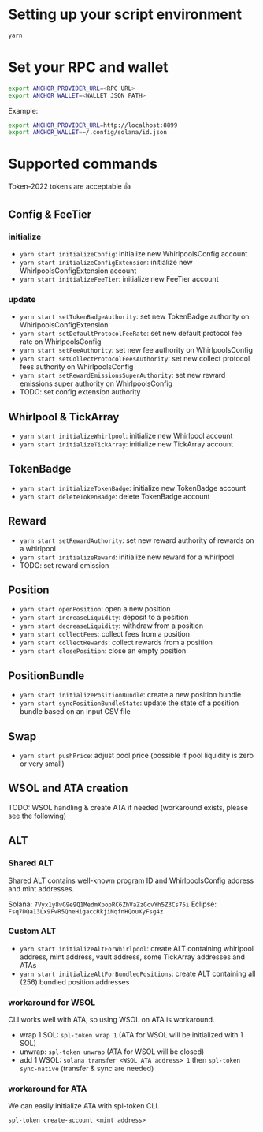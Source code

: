 # Setting up your script environment
```bash
yarn
```

# Set your RPC and wallet
```bash
export ANCHOR_PROVIDER_URL=<RPC URL>
export ANCHOR_WALLET=<WALLET JSON PATH>
```

Example:
```bash
export ANCHOR_PROVIDER_URL=http://localhost:8899
export ANCHOR_WALLET=~/.config/solana/id.json
```

# Supported commands
Token-2022 tokens are acceptable 👍

## Config & FeeTier
### initialize
- `yarn start initializeConfig`: initialize new WhirlpoolsConfig account
- `yarn start initializeConfigExtension`: initialize new WhirlpoolsConfigExtension account
- `yarn start initializeFeeTier`: initialize new FeeTier account

### update
- `yarn start setTokenBadgeAuthority`: set new TokenBadge authority on WhirlpoolsConfigExtension
- `yarn start setDefaultProtocolFeeRate`: set new default protocol fee rate on WhirlpoolsConfig
- `yarn start setFeeAuthority`: set new fee authority on WhirlpoolsConfig
- `yarn start setCollectProtocolFeesAuthority`: set new collect protocol fees authority on WhirlpoolsConfig
- `yarn start setRewardEmissionsSuperAuthority`: set new reward emissions super authority on WhirlpoolsConfig
- TODO: set config extension authority

## Whirlpool & TickArray
- `yarn start initializeWhirlpool`: initialize new Whirlpool account
- `yarn start initializeTickArray`: initialize new TickArray account

## TokenBadge
- `yarn start initializeTokenBadge`: initialize new TokenBadge account
- `yarn start deleteTokenBadge`: delete TokenBadge account

## Reward
- `yarn start setRewardAuthority`: set new reward authority of rewards on a whirlpool
- `yarn start initializeReward`: initialize new reward for a whirlpool
- TODO: set reward emission

## Position
- `yarn start openPosition`: open a new position
- `yarn start increaseLiquidity`: deposit to a position
- `yarn start decreaseLiquidity`: withdraw from a position
- `yarn start collectFees`: collect fees from a position
- `yarn start collectRewards`: collect rewards from a position
- `yarn start closePosition`: close an empty position

## PositionBundle
- `yarn start initializePositionBundle`: create a new position bundle
- `yarn start syncPositionBundleState`: update the state of a position bundle based on an input CSV file

## Swap
- `yarn start pushPrice`: adjust pool price (possible if pool liquidity is zero or very small)

## WSOL and ATA creation
TODO: WSOL handling & create ATA if needed (workaround exists, please see the following)

## ALT
### Shared ALT
Shared ALT contains well-known program ID and WhirlpoolsConfig address and mint addresses.

Solana: `7Vyx1y8vG9e9Q1MedmXpopRC6ZhVaZzGcvYh5Z3Cs75i`
Eclipse: `Fsq7DQa13Lx9FvR5QheHigaccRkjiNqfnHQouXyFsg4z`

### Custom ALT
- `yarn start initializeAltForWhirlpool`: create ALT containing whirlpool address, mint address, vault address, some TickArray addresses and ATAs
- `yarn start initializeAltForBundledPositions`: create ALT containing all (256) bundled position addresses

### workaround for WSOL
CLI works well with ATA, so using WSOL on ATA is workaround.

- wrap 1 SOL: `spl-token wrap 1` (ATA for WSOL will be initialized with 1 SOL)
- unwrap: `spl-token unwrap` (ATA for WSOL will be closed)
- add 1 WSOL: `solana transfer <WSOL ATA address> 1` then `spl-token sync-native` (transfer & sync are needed)

### workaround for ATA
We can easily initialize ATA with spl-token CLI.

```
spl-token create-account <mint address>
```
